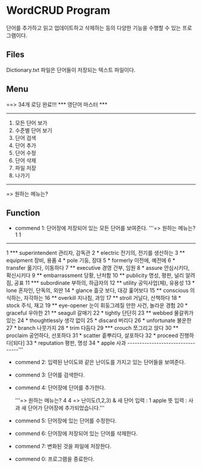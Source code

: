 WordCRUD Program
================
단어를 추가하고 읽고 업데이트하고 삭제하는 등의 다양한 기능을 수행할 수 있는 프로그램이다.

Files
-----
Dictionary.txt 파일은 단어들이 저장되는 텍스트 파일이다.

Menu
----
  ==> 34개 로딩 완료!!!
  *** 영단어 마스터 ***
  ********************
  1. 모든 단어 보가
  2. 수준별 단어 보기
  3. 단어 검색
  4. 단어 추가
  5. 단어 수정
  6. 단어 삭제
  7. 파일 저장
  0. 나가기
  ********************
  => 원하는 메뉴는? 


Function
--------
+ commend 1: 단어장에 저장되어 있는 모든 단어를 보여준다.
'''=> 원하는 메뉴는? 1
1
---------------------------------
1 *** superintendent  관리자, 감독관
2 *         electric  전기의, 전기를 생산하는
3 **       equipment  장비, 용품
4 *             pole  기둥, 장대
5 *         formerly  이전에, 예전에
6 *         transfer  옮기다, 이동하다
7 **       executive  경영 간부, 임원
8 *           assure  안심시키다, 확신시키다
9 **   embarrassment  당황, 난처함
10 **       publicity  명성, 평판, 널리 알려짐, 공표
11 ***    subordinate  부하의, 하급자의
12 **         utility  공익사업(체), 유용성
13 *             lone  혼자인, 단독의, 외딴
14 *           glance  흘긋 보다, 대강 훑어보다
15 **       conscious  의식하는, 자각하는
16 **        overkill  지나침, 과잉
17 **          stroll  거닐다, 산책하다
18 *            stock  주식, 재고
19 **      eye-opener  눈이 휘둥그레질 만한 사건, 놀라운 경험
20 *         graceful  우아한
21 **         seagull  갈매기
22 *          tightly  단단히
23 **          webbed  물갈퀴가 있는
24 *    thoughtlessly  생각 없이
25 *          discard  버리다
26 *      unfortunate  불운한
27 *           branch  나뭇가지
28 *             trim  다듬다
29 ***         crouch  쪼그리고 앉다
30 **        proclaim  공언하다, 선포하다
31 *          scatter  흩뿌리다, 살포하다
32 *          proceed  진행하다[되다]
33 *       reputation  평판, 명성
34 *            apple  사과
---------------------------------'''


+ commend 2: 입력된 난이도와 같은 난이도를 가지고 있는 단어들을 보여준다. 

+ commend 3: 단어를 검색한다. 

+ commend 4: 단어장에 단어를 추가한다. 

    '''=> 원하는 메뉴는? 4
    4
    => 난이도(1,2,3) & 새 단어 입력 : 1 apple
    뜻 입력 : 사과
    새 단어가 단어장에 추가되었습니다.''' 


+ commend 5: 단어장에 있는 단어를 수정한다.

+ commend 6: 단어장에 저장되어 있는 단어를 삭제한다. 

+ commend 7: 변화된 것을 파일에 저장한다. 

+ commend 0: 프로그램을 종료한다. 
